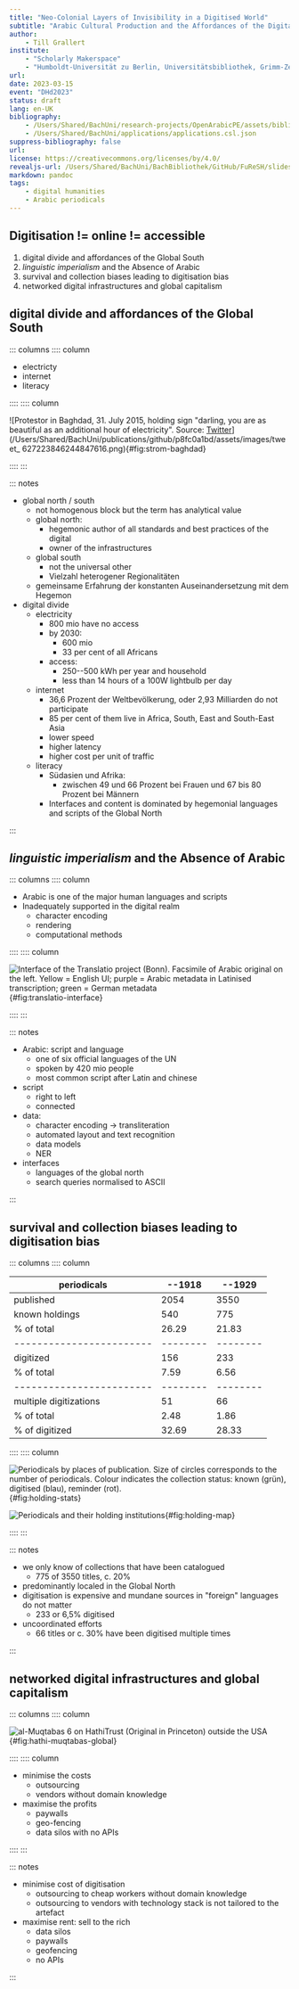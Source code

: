 ```yaml
---
title: "Neo-Colonial Layers of Invisibility in a Digitised World"
subtitle: "Arabic Cultural Production and the Affordances of the Digital"
author:
    - Till Grallert
institute: 
    - "Scholarly Makerspace"
    - "Humboldt-Universität zu Berlin, Universitätsbibliothek, Grimm-Zentrum"
url: 
date: 2023-03-15 
event: "DHd2023"
status: draft
lang: en-UK
bibliography: 
    - /Users/Shared/BachUni/research-projects/OpenArabicPE/assets/bibliography/openarabicpe.csl.json
    - /Users/Shared/BachUni/applications/applications.csl.json
suppress-bibliography: false
url: 
license: https://creativecommons.org/licenses/by/4.0/
revealjs-url: /Users/Shared/BachUni/BachBibliothek/GitHub/FuReSH/slides/revealjs #https://furesh.github.io/slides/revealjs  # 
markdown: pandoc
tags:
    - digital humanities
    - Arabic periodicals
---
```


## Digitisation != online != accessible

1. digital divide and affordances of the Global South
2. *linguistic imperialism* and the Absence of Arabic
3. survival and collection biases leading to digitisation bias
3. networked digital infrastructures and global capitalism

## digital divide and affordances of the Global South

::: columns
:::: column

- electricty
- internet 
- literacy

::::
:::: column

![Protestor in Baghdad, 31. July 2015, holding sign "darling, you are as beautiful as an additional hour of electricity". Source: [Twitter](https://twitter.com/aya_mansour_11_/status/627223846244847616)](/Users/Shared/BachUni/publications/github/p8fc0a1bd/assets/images/tweet_ 627223846244847616.png){#fig:strom-baghdad}

::::
:::



::: notes

- global north / south
    + not homogenous block but the term has analytical value
    + global north: 
        * hegemonic author of all standards and best practices of the digital
        * owner of the infrastructures
    - global south
        + not the universal other
        + Vielzahl heterogener Regionalitäten
    + gemeinsame Erfahrung der konstanten Auseinandersetzung mit dem Hegemon
- digital divide
    - electricity
        + 800 mio have no access
        + by 2030: 
            * 600 mio
            * 33 per cent of all Africans
        - access: 
            + 250--500 kWh per year and household
            + less than 14 hours of a 100W lightbulb per day
    - internet
        + 36,6 Prozent der Weltbevölkerung, oder 2,93 Milliarden do not participate
        + 85 per cent of them live in Africa, South, East and South-East Asia
        + lower speed
        + higher latency
        + higher cost per unit of traffic
    - literacy
        + Südasien und Afrika:
            * zwischen 49 und 66 Prozent bei Frauen und 67 bis 80 Prozent bei Männern
        + Interfaces and content is dominated by hegemonial languages and scripts of the Global North

:::

## *linguistic imperialism* and the Absence of Arabic

::: columns
:::: column

- Arabic is one of the major human languages and scripts
- Inadequately supported in the digital realm
    + character encoding
    + rendering
    + computational methods

::::
:::: column

![Interface of the [Translatio](https://digitale-sammlungen.ulb.uni-bonn.de/ulbbnioa/periodical/titleinfo/3384757?lang=en) project (Bonn). Facsimile of Arabic original on the left. Yellow = English UI; purple = Arabic metadata in Latinised transcription;  green = German metadata](/Users/Shared/BachUni/BachBibliothek/GitHub/slides/assets/OpenArabicPE/translatio_interface-languages_annotated.png){#fig:translatio-interface}

::::
:::

::: notes

- Arabic: script and language
    + one of six official languages of the UN
    + spoken by 420 mio people
    + most common script after Latin and chinese
- script
    + right to left
    + connected
- data: 
    - character encoding -> transliteration
    - automated layout and text recognition
    - data models
    - NER
- interfaces
    + languages of the global north
    + search queries normalised to ASCII

:::

## survival and collection biases leading to digitisation bias

::: columns
:::: column

|      periodicals       | --1918 | --1929 |
|------------------------|--------|--------|
| published              |   2054 |   3550 |
| known holdings         |    540 |    775 |
| % of total             |  26.29 |  21.83 |
|------------------------|--------|--------|
| digitized              |    156 |    233 |
| % of total             |   7.59 |   6.56 |
|------------------------|--------|--------|
| multiple digitizations |     51 |     66 |
| % of total             |   2.48 |   1.86 |
| % of digitized         |  32.69 |  28.33 |

::::
:::: column

![Periodicals by places of publication. Size of circles corresponds to the number of periodicals. Colour indicates the collection status: known (grün), digitised (blau), reminder (rot).](/Users/Shared/BachUni/BachBibliothek/GitHub/slides/assets/jaraid/map-data-set-periodicals_1789-1929-scatterpie-mena-label_en.png){#fig:holding-stats}

![Periodicals and their holding institutions](/Users/Shared/BachUni/BachBibliothek/GitHub/slides/assets/jaraid/map-data-set-periodical-holdings-global-north-na_mapped.png){#fig:holding-map}

::::
:::

::: notes

- we only know of collections that have been catalogued
    + 775 of 3550 titles, c. 20%
- predominantly localed in the Global North
- digitisation is expensive and mundane sources in "foreign" languages do not matter
    + 233 or 6,5% digitised
- uncoordinated efforts
    + 66 titles or c. 30% have been digitised multiple times

:::

## networked digital infrastructures and global capitalism

::: columns
:::: column

![*al-Muqtabas* 6 on [HathiTrust](http://hdl.handle.net/2027/njp.32101073250910) (Original in Princeton) outside the USA](/Users/Shared/BachUni/BachBibliothek/GitHub/OpenArabicPE/slides/assets/hathi_muqtabas-1.png){#fig:hathi-muqtabas-global}

::::
:::: column

- minimise the costs
    + outsourcing 
    + vendors without domain knowledge 
- maximise the profits
    + paywalls
    + geo-fencing
    + data silos with no APIs

::::
:::

::: notes

- minimise cost of digitisation
    + outsourcing to cheap workers without domain knowledge
    + outsourcing to vendors with technology stack is not tailored to the artefact
- maximise rent: sell to the rich
    + data silos
    + paywalls
    + geofencing
    + no APIs

:::